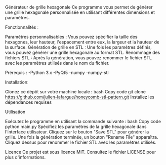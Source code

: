 Générateur de grille hexagonale
Ce programme vous permet de générer une grille hexagonale personnalisée en utilisant différentes dimensions et paramètres.


Fonctionnalités :

Paramètres personnalisables : Vous pouvez spécifier la taille des hexagones, leur hauteur, l'espacement entre eux, la largeur et la hauteur de la surface.
Génération de grille en STL : Une fois les paramètres définis, vous pouvez générer une grille hexagonale au format STL.
Renommage des fichiers STL : Après la génération, vous pouvez renommer le fichier STL avec les paramètres utilisés dans le nom du fichier.


Prérequis :
  -Python 3.x
  -PyQt5
  -numpy
  -numpy-stl 
  
  Installation: 

Clonez ce dépôt sur votre machine locale :
bash
Copy code
git clone https://github.com/julien-lafargue/honeycomb-stl-pattern.git
Installez les dépendances requises

Utilisation

Exécutez le programme en utilisant la commande suivante :
bash
Copy code
python main.py
Spécifiez les paramètres de la grille hexagonale dans l'interface utilisateur.
Cliquez sur le bouton "Save STL" pour générer la grille.
Une fois la génération terminée, un bouton "Rename File" apparaîtra. Cliquez dessus pour renommer le fichier STL avec les paramètres utilisés.



Licence
Ce projet est sous licence MIT. Consultez le fichier LICENSE pour plus d'informations.

